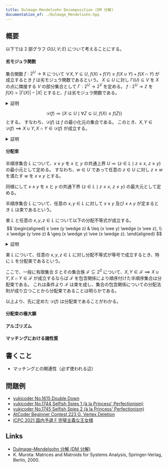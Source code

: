 ```yaml
---
title: Dulmage-Mendelsohn Decomposition (DM 分解)
documentation_of: ./Dulmage_Mendelsohn.hpp
---
```


## 概要

以下では 2 部グラフ $G(U, V ; E)$ について考えることにする。

#### 劣モジュラ関数
集合関数 $f : 2^U \to \mathbb{R}$ について $\forall X, Y \subseteq U,\ f(X) + f(Y) \geq f(X \cup Y) + f(X \cap Y)$ が成立するとき $f$ は劣モジュラ関数であるという。
$X \subseteq U$ に対し $\Gamma(U) \subseteq V$ を $X$ の点に隣接する $V$ の部分集合として $\Gamma : 2^U \to 2^V$ を定める。
$f : 2^U \to \mathbb{Z}$ を $f(X) = |\Gamma(X)| - |X|$ とすると、$f$ は劣モジュラ関数である。

<details>
<summary>証明</summary>
<div>

$\Gamma(X \cup Y) = \Gamma(X) \cup \Gamma(Y),\ \Gamma(X \cap Y) \subseteq \Gamma(X) \cap \Gamma(Y)$ より、
$$
\begin{aligned}
    f(X) + f(Y)
    & = |\Gamma(X)| + |\Gamma(Y)| - (|X| + |Y|) \\
    & = |\Gamma(X) \cup \Gamma(Y)| + |\Gamma(X) \cap \Gamma(Y)| - (|X \cup Y| + |X \cap Y|) \\
    & \geq (|\Gamma(X \cup Y)| - |X \cup Y|) + (|\Gamma(X \cap Y)| - |X \cap Y|) \\
    & = f(X \cup Y) + f(X \cap Y).
\end{aligned}
$$
$\blacksquare$

</div>
</details>

$$
\mathcal{D}(f) \coloneqq \{X \subseteq U \mid \forall Z \subseteq U,\ f(X) \leq f(Z)\}
$$
とする。
すなわち、$\mathcal{D}(f)$ は $f$ の最小化元の集合である。
このとき、$X, Y \in \mathcal{D}(f) \implies X \cup Y, X \cap Y \in \mathcal{D}(f)$ が成立する。

<details>
<summary>証明</summary>
<div>

$\alpha \coloneqq \min_{Z \subseteq U} f(Z)$ とすると、$X, Y \in \mathcal{D}(f)$ のとき、$f$ は劣モジュラ関数かつ $\alpha$ の定義と併せると、
$$
2 \alpha = f(X) + f(Y) \geq f(X \cup Y) + f(X \cap Y) \geq 2 \alpha.
$$
$$
\therefore f(X \cup Y) + f(X \cap Y) = 2 \alpha.
$$
再び $\alpha$ の最小性から $f(X \cup Y), f(X \cap Y) \geq \alpha$ だから
$$
f(X \cup Y) = f(X \cap Y) = \alpha
$$
に限り、従って $X \cup Y, X \cap Y \in \mathcal{D}(f)$。
$\blacksquare$

</div>
</details>

#### 分配束

半順序集合 $L$ について、$x \vee y$ を $x$ と $y$ の共通上界 $U \coloneqq \{z \in L \mid z \geq x,\ z \geq y\}$ の最小元として定める。
すなわち、$w \in U$ であって任意の $z \in U$ に対し $z \geq w$ を満たす $w$ を $x \vee y$ とする。

同様にして $x \wedge y$ を $x$ と $y$ の共通下界 $\{z \in L \mid z \leq x,\ z \leq y\}$ の最大元として定める。

半順序集合 $L$ について、任意の $x, y \in L$ に対して $x \vee y$ 及び $x \wedge y$ が定まるとき $L$ は束であるという。

束 $L$ と任意の $x, y, z \in L$ について以下の分配不等式が成立する。
$$
\begin{aligned}
    x \vee (y \wedge z) & \leq (x \vee y) \wedge (x \vee z), \\
    x \wedge (y \vee z) & \geq (x \wedge y) \vee (x \wedge z).
\end{aligned}
$$

<details>
<summary>証明</summary>
<div>

第 1 式を示す。
$\vee$ の定義より $x \leq (x \vee y),\ x \leq (x \vee z)$ であり、右辺の $(x \vee y) \wedge (x \vee z)$ は $(x \vee y)$ と $(x \vee z)$ の共通下界の最大元であったから $x \leq (x \vee y) \wedge (x \vee z)$。
また、$(y \wedge z) \leq y \leq (x \vee y),\ (y \wedge z) \leq z \leq (x \vee z)$ だから、同様にして $(y \wedge z) \leq (x \vee y) \wedge (x \vee z)$。

よって、右辺の $(x \vee y) \wedge (x \vee z)$ は $x$ と $y \wedge z$ の共通上界に含まれ、左辺の $x \vee (y \wedge z)$ はその共通上界の最小元であるから与式が成立する。

第 2 式も同様にして証明可能である。
$\blacksquare$

</div>
</details>

束 $L$ について、任意の $x, y, z \in L$ に対し分配不等式が等号で成立するとき、特に $L$ を分配束であるという。

ここで、一般に有限集合 $S$ とその集合族 $\mathcal{F} \subseteq 2^S$ について、$X, Y \in \mathcal{F} \implies X \cup Y, X \cap Y \in \mathcal{F}$ が成立するならば $\mathcal{F}$ を包含関係により順序付けた半順序集合は分配束である。
これは条件より $\mathcal{F}$ は束を成し、集合の包含関係についての分配法則が成り立つことから分配束であることは明らかである。

以上より、先に定めた $\mathcal{D}(f)$ は分配束であることがわかる。

#### 分配束の極大鎖
<!-- 極大鎖の大きさ、つまり分配束の高さがその取り方によらず一定であること -->
<!-- 集合の要素に踏み込んだ極大鎖ついての各性質も説明が必要そう -->

#### アルゴリズム

#### マッチングにおける諸性質
<!-- 必ず使われる辺かを判定できる等の話 -->

## 書くこと
- マッチングとの関連性（必ず使われる辺）

## 問題例
- [yukicoder No.1615 Double Down](https://yukicoder.me/problems/no/1615)
- [yukicoder No.1744 Selfish Spies 1 (à la Princess' Perfectionism)](https://yukicoder.me/problems/no/1744)
- [yukicoder No.1745 Selfish Spies 2 (à la Princess' Perfectionism)](https://yukicoder.me/problems/no/1745)
- [AtCoder Beginner Contest 223 G. Vertex Deletion](https://atcoder.jp/contests/abc223/tasks/abc223_g)
- [ICPC 2021 国内予選 F 完璧主義な王女様](https://icpc.iisf.or.jp/past-icpc/domestic2021/contest/F_ja.html)

## Links
- [Dulmage–Mendelsohn 分解 (DM 分解)](http://www.misojiro.t.u-tokyo.ac.jp/~murota/lect-ouyousurigaku/dm050410.pdf)
- K. Murota: Matrices and Matroids for Systems Analysis, Springer-Verlag, Berlin, 2000.